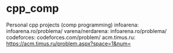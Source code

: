 # cpp_comp
Personal cpp projects (comp programming)
infoarena: infoarena.ro/problema/
varena/nerdarena: infoarena.ro/problema/
codeforces: codeforces.com/problem/
acm.timus.ru: https://acm.timus.ru/problem.aspx?space=1&num=